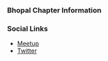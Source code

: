 ### Bhopal Chapter Information

### Social Links
* [Meetup](https://www.meetup.com/OWASP-Bhopal-Chapter/)
* [Twitter](https://twitter.com/BhopalOwasp/)
